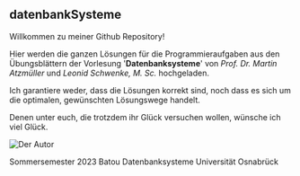 ## datenbankSysteme
Willkommen zu meiner Github Repository!

Hier werden die ganzen Lösungen für die Programmieraufgaben aus den Übungsblättern der Vorlesung '**Datenbanksysteme**' von *Prof. Dr. Martin Atzmüller* und *Leonid Schwenke, M. Sc.* hochgeladen.

Ich garantiere weder, dass die Lösungen korrekt sind, noch dass es sich um die optimalen, gewünschten Lösungswege handelt.

Denen unter euch, die trotzdem ihr Glück versuchen wollen, wünsche ich viel Glück.

![Der Autor](https://media.tenor.com/GPreVwRZ3NgAAAAC/funny-monkey-eat.gif)

Sommersemester 2023
Batou
Datenbanksysteme
Universität Osnabrück
